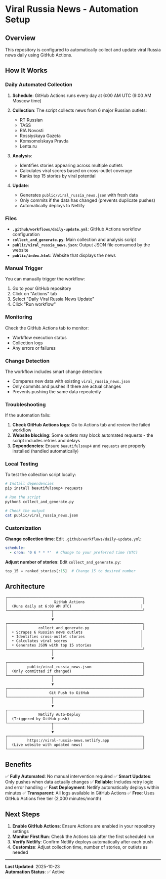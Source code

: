 # Viral Russia News - Automation Setup

## Overview

This repository is configured to automatically collect and update viral Russia news daily using GitHub Actions.

## How It Works

### Daily Automated Collection

1. **Schedule**: GitHub Actions runs every day at 6:00 AM UTC (9:00 AM Moscow time)
2. **Collection**: The script collects news from 6 major Russian outlets:
   - RT Russian
   - TASS
   - RIA Novosti
   - Rossiyskaya Gazeta
   - Komsomolskaya Pravda
   - Lenta.ru

3. **Analysis**: 
   - Identifies stories appearing across multiple outlets
   - Calculates viral scores based on cross-outlet coverage
   - Ranks top 15 stories by viral potential

4. **Update**: 
   - Generates `public/viral_russia_news.json` with fresh data
   - Only commits if the data has changed (prevents duplicate pushes)
   - Automatically deploys to Netlify

### Files

- **`.github/workflows/daily-update.yml`**: GitHub Actions workflow configuration
- **`collect_and_generate.py`**: Main collection and analysis script
- **`public/viral_russia_news.json`**: Output JSON file consumed by the website
- **`public/index.html`**: Website that displays the news

### Manual Trigger

You can manually trigger the workflow:

1. Go to your GitHub repository
2. Click on "Actions" tab
3. Select "Daily Viral Russia News Update"
4. Click "Run workflow"

### Monitoring

Check the GitHub Actions tab to monitor:
- Workflow execution status
- Collection logs
- Any errors or failures

### Change Detection

The workflow includes smart change detection:
- Compares new data with existing `viral_russia_news.json`
- Only commits and pushes if there are actual changes
- Prevents pushing the same data repeatedly

### Troubleshooting

If the automation fails:

1. **Check GitHub Actions logs**: Go to Actions tab and review the failed workflow
2. **Website blocking**: Some outlets may block automated requests - the script includes retries and delays
3. **Dependencies**: Ensure `beautifulsoup4` and `requests` are properly installed (handled automatically)

### Local Testing

To test the collection script locally:

```bash
# Install dependencies
pip install beautifulsoup4 requests

# Run the script
python3 collect_and_generate.py

# Check the output
cat public/viral_russia_news.json
```

### Customization

**Change collection time**: Edit `.github/workflows/daily-update.yml`:
```yaml
schedule:
  - cron: '0 6 * * *'  # Change to your preferred time (UTC)
```

**Adjust number of stories**: Edit `collect_and_generate.py`:
```python
top_15 = ranked_stories[:15]  # Change 15 to desired number
```

## Architecture

```
┌─────────────────────────────────────────────────────────────┐
│                     GitHub Actions                          │
│  (Runs daily at 6:00 AM UTC)                               │
└────────────────────┬────────────────────────────────────────┘
                     │
                     ▼
┌─────────────────────────────────────────────────────────────┐
│              collect_and_generate.py                        │
│  • Scrapes 6 Russian news outlets                          │
│  • Identifies cross-outlet stories                         │
│  • Calculates viral scores                                 │
│  • Generates JSON with top 15 stories                      │
└────────────────────┬────────────────────────────────────────┘
                     │
                     ▼
┌─────────────────────────────────────────────────────────────┐
│         public/viral_russia_news.json                       │
│  (Only committed if changed)                                │
└────────────────────┬────────────────────────────────────────┘
                     │
                     ▼
┌─────────────────────────────────────────────────────────────┐
│                   Git Push to GitHub                        │
└────────────────────┬────────────────────────────────────────┘
                     │
                     ▼
┌─────────────────────────────────────────────────────────────┐
│              Netlify Auto-Deploy                            │
│  (Triggered by GitHub push)                                 │
└────────────────────┬────────────────────────────────────────┘
                     │
                     ▼
┌─────────────────────────────────────────────────────────────┐
│         https://viral-russia-news.netlify.app               │
│  (Live website with updated news)                           │
└─────────────────────────────────────────────────────────────┘
```

## Benefits

✅ **Fully Automated**: No manual intervention required
✅ **Smart Updates**: Only pushes when data actually changes
✅ **Reliable**: Includes retry logic and error handling
✅ **Fast Deployment**: Netlify automatically deploys within minutes
✅ **Transparent**: All logs available in GitHub Actions
✅ **Free**: Uses GitHub Actions free tier (2,000 minutes/month)

## Next Steps

1. **Enable GitHub Actions**: Ensure Actions are enabled in your repository settings
2. **Monitor First Run**: Check the Actions tab after the first scheduled run
3. **Verify Netlify**: Confirm Netlify deploys automatically after each push
4. **Customize**: Adjust collection time, number of stories, or outlets as needed

---

**Last Updated**: 2025-10-23  
**Automation Status**: ✅ Active

